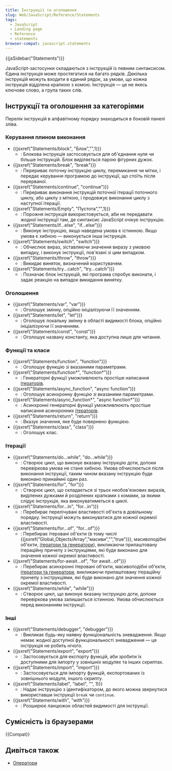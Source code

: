 ```yaml
---
title: Інструкції та оголошення
slug: Web/JavaScript/Reference/Statements
tags:
  - JavaScript
  - Landing page
  - Reference
  - statements
browser-compat: javascript.statements
---
```

{{jsSidebar("Statements")}}

JavaScript-застосунки складаються з інструкцій із певним синтаксисом. Єдина інструкція може простягатися на багато рядків. Декілька інструкцій можуть входити в єдиний рядок, за умови, що кожна інструкція відділена крапкою з комою. Інструкція — це не якесь ключове слово, а група таких слів.

## Інструкції та оголошення за категоріями

Перелік інструкцій в алфавітному порядку знаходиться в боковій панелі зліва.

### Керування плином виконання

- {{jsxref("Statements/block", "Блок","",1)}}
  - : Блокова інструкція застосовується для об'єднання нуля чи більше інструкцій. Блок виділяється парою фігурних дужок.
- {{jsxref("Statements/break", "break")}}
  - : Перериває поточну інструкцію циклу, перемикання чи мітки, і передає керування програмою до інструкції, що стоїть після перерваної.
- {{jsxref("Statements/continue", "continue")}}
  - : Перериває виконання інструкцій поточної ітерації поточного циклу, або циклу з міткою, і продовжує виконання циклу з наступної ітерації.
- {{jsxref("Statements/Empty", "Пустота","",1)}}
  - : Порожня інструкція використовується, аби не передавати жодної інструкції там, де синтаксис JavaScript очікує інструкцію.
- {{jsxref("Statements/if...else", "if...else")}}
  - : Виконує інструкцію, якщо наведена умова є істинною. Якщо умова є хибною — виконується інша інструкція.
- {{jsxref("Statements/switch", "switch")}}
  - : Обчислює вираз, зіставляючи значення виразу з умовою випадку, і виконує інструкції, пов'язані зі цим випадком.
- {{jsxref("Statements/throw", "throw")}}
  - : Викидає виняток, визначений користувачем.
- {{jsxref("Statements/try...catch", "try...catch")}}
  - : Позначає блок інструкцій, які програма спробує виконати, і задає реакцію на випадок викидання винятку.

### Оголошення

- {{jsxref("Statements/var", "var")}}
  - : Оголошує змінну, опційно ініціалізуючи її значенням.
- {{jsxref("Statements/let", "let")}}
  - : Оголошує локальну змінну в області видимості блока, опційно ініціалізуючи її значенням.
- {{jsxref("Statements/const", "const")}}
  - : Оголошує названу константу, яка доступна лише для читання.

### Функції та класи

- {{jsxref("Statements/function", "function")}}
  - : Оголошує функцію зі вказаними параметрами.
- {{jsxref("Statements/function*", "function*")}}
  - : Генераторні функції уможливлюють простіше написання [ітераторів](/uk/docs/Web/JavaScript/Reference/Iteration_protocols).
- {{jsxref("Statements/async_function", "async function")}}
  - : Оголошує асинхронну функцію зі вказаними параметрами.
- {{jsxref("Statements/async_function*", "async function*")}}
  - : Асинхронні генераторні функції уможливлюють простіше написання асинхронних [ітераторів](/uk/docs/Web/JavaScript/Reference/Iteration_protocols).
- {{jsxref("Statements/return", "return")}}
  - : Вказує значення, яке буде повернено функцією.
- {{jsxref("Statements/class", "class")}}
  - : Оголошує клас.

### Ітерації

- {{jsxref("Statements/do...while", "do...while")}}
  - : Створює цикл, що виконує вказану інструкцію доти, допоки перевіркова умова не стане хибною. Умова обчислюється після виконання інструкції, таким чином вказану інструкцію буде виконано принаймні один раз.
- {{jsxref("Statements/for", "for")}}
  - : Створює цикл, що складається зі трьох необов'язкових виразів, виділених дужками й розділених крапками з комами, за якими слідує інструкція, яка виконуватиметься в циклі.
- {{jsxref("Statements/for...in", "for...in")}}
  - : Перебирає перелічувані властивості об'єкта в довільному порядку. Інструкції можуть виконуватися для кожної окремої властивості.
- {{jsxref("Statements/for...of", "for...of")}}
  - : Перебирає ітеровані об'єкти (в тому числі {{jsxref("Global_Objects/Array","масиви","","true")}}, масивоподібні об'єкти, [ітератори та генератори](/uk/docs/Web/JavaScript/Guide/Iterators_and_Generators)), викликаючи прилаштовану ітераційну причепу з інструкціями, які буде виконано для значення кожної окремої властивості.
- {{jsxref("Statements/for-await...of", "for await...of")}}
  - : Перебирає асинхронні ітеровані об'єкти, масивоподібні об'єкти, [ітератори та генератори](/uk/docs/Web/JavaScript/Guide/Iterators_and_Generators), викликаючи прилаштовану ітераційну причепу з інструкціями, які буде виконано для значення кожної окремої властивості.
- {{jsxref("Statements/while", "while")}}
  - : Створює цикл, що виконує вказану інструкцію доти, допоки перевіркова умова залишається істинною. Умова обчислюється перед виконанням інструкції.

### Інші

- {{jsxref("Statements/debugger", "debugger")}}
  - : Викликає будь-яку наявну функціональність зневадження. Якщо немає жодної доступної функціональності зневадження — ця інструкція не робить нічого.
- {{jsxref("Statements/export", "export")}}
  - : Застосовується для експорту функцій, аби зробити їх доступними для імпорту у зовнішніх модулях та інших скриптах.
- {{jsxref("Statements/import", "import")}}
  - : Застосовується для імпорту функцій, експортованих із зовнішнього модуля, іншого скрипту.
- {{jsxref("Statements/label", "label", "", 1)}}
  - : Надає інструкцію з ідентифікатором, до якого можна звернутися використавши інструкції `break` чи `continue`.
- {{jsxref("Statements/with", "with")}}
  - : Розширює ланцюжок областей видимості для інструкції.

## Сумісність із браузерами

{{Compat}}

## Дивіться також

- [Оператори](/uk/docs/Web/JavaScript/Reference/Operators)

